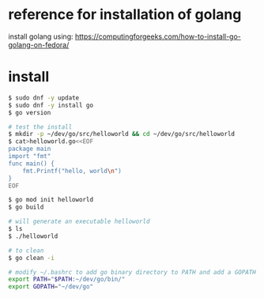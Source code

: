 # reference for installation of golang
install golang using: https://computingforgeeks.com/how-to-install-go-golang-on-fedora/

# install
```bash
$ sudo dnf -y update
$ sudo dnf -y install go
$ go version

# test the install
$ mkdir -p ~/dev/go/src/helloworld && cd ~/dev/go/src/helloworld
$ cat>helloworld.go<<EOF
package main
import "fmt"
func main() {
	fmt.Printf("hello, world\n")
}
EOF

$ go mod init helloworld
$ go build

# will generate an executable helloworld
$ ls
$ ./helloworld

# to clean
$ go clean -i

# modify ~/.bashrc to add go binary directory to PATH and add a GOPATH
export PATH="$PATH:~/dev/go/bin/"
export GOPATH="~/dev/go"

